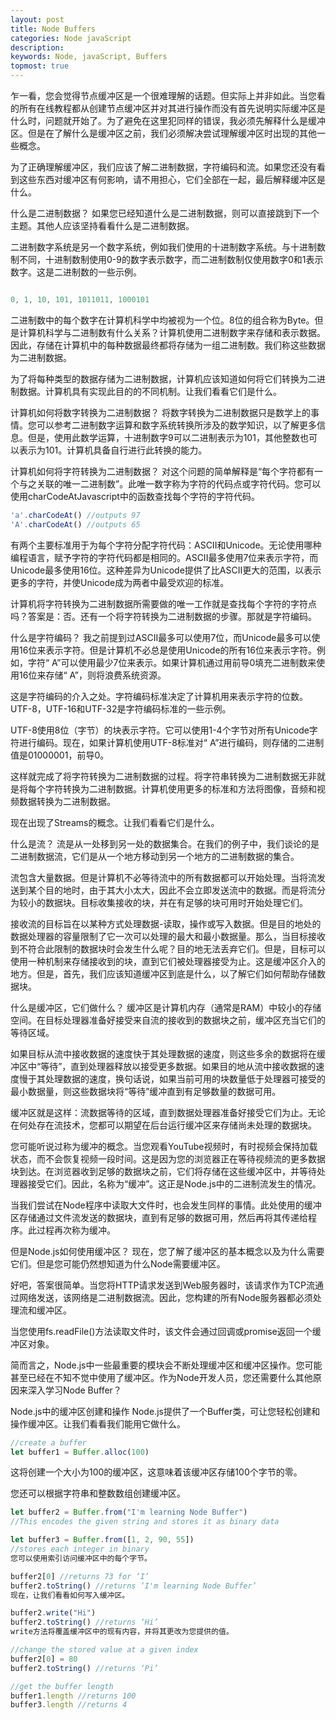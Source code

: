 ```yaml
---
layout: post
title: Node Buffers
categories: Node javaScript
description:
keywords: Node, javaScript, Buffers
topmost: true
---
```


乍一看，您会觉得节点缓冲区是一个很难理解的话题。但实际上并非如此。当您看的所有在线教程都从创建节点缓冲区并对其进行操作而没有首先说明实际缓冲区是什么时，问题就开始了。为了避免在这里犯同样的错误，我必须先解释什么是缓冲区。但是在了解什么是缓冲区之前，我们必须解决尝试理解缓冲区时出现的其他一些概念。

为了正确理解缓冲区，我们应该了解二进制数据，字符编码和流。如果您还没有看到这些东西对缓冲区有何影响，请不用担心，它们全部在一起，最后解释缓冲区是什么。

什么是二进制数据？
如果您已经知道什么是二进制数据，则可以直接跳到下一个主题。其他人应该坚持看看什么是二进制数据。

二进制数字系统是另一个数字系统，例如我们使用的十进制数字系统。与十进制数制不同，十进制数制使用0-9的数字表示数字，而二进制数制仅使用数字0和1表示数字。这是二进制数的一些示例。

```javascript

0, 1, 10, 101, 1011011, 1000101
```

二进制数中的每个数字在计算机科学中均被视为一个位。8位的组合称为Byte。但是计算机科学与二进制数有什么关系？计算机使用二进制数字来存储和表示数据。因此，存储在计算机中的每种数据最终都将存储为一组二进制数。我们称这些数据为二进制数据。

为了将每种类型的数据存储为二进制数据，计算机应该知道如何将它们转换为二进制数据。计算机具有实现此目的的不同机制。让我们看看它们是什么。

计算机如何将数字转换为二进制数据？
将数字转换为二进制数据只是数学上的事情。您可以参考二进制数字运算和数字系统转换所涉及的数学知识，以了解更多信息。但是，使用此数学运算，十进制数字9可以二进制表示为101，其他整数也可以表示为101。计算机具备自行进行此转换的能力。

计算机如何将字符转换为二进制数据？
对这个问题的简单解释是“每个字符都有一个与之关联的唯一二进制数”。此唯一数字称为字符的代码点或字符代码。您可以使用charCodeAtJavascript中的函数查找每个字符的字符代码。

```javascript
'a'.charCodeAt() //outputs 97
'A'.charCodeAt() //outputs 65
```

有两个主要标准用于为每个字符分配字符代码：ASCII和Unicode。无论使用哪种编程语言，赋予字符的字符代码都是相同的。ASCII最多使用7位来表示字符，而Unicode最多使用16位。这种差异为Unicode提供了比ASCII更大的范围，以表示更多的字符，并使Unicode成为两者中最受欢迎的标准。

计算机将字符转换为二进制数据所需要做的唯一工作就是查找每个字符的字符点吗？答案是：否。还有一个将字符转换为二进制数据的步骤。那就是字符编码。

什么是字符编码？
我之前提到过ASCII最多可以使用7位，而Unicode最多可以使用16位来表示字符。但是计算机不必总是使用Unicode的所有16位来表示字符。例如，字符“ A”可以使用最少7位来表示。如果计算机通过用前导0填充二进制数来使用16位来存储“ A”，则将浪费系统资源。

这是字符编码的介入之处。字符编码标准决定了计算机用来表示字符的位数。UTF-8，UTF-16和UTF-32是字符编码标准的一些示例。

UTF-8使用8位（字节）的块表示字符。它可以使用1-4个字节对所有Unicode字符进行编码。现在，如果计算机使用UTF-8标准对“ A”进行编码，则存储的二进制值是01000001，前导0。

这样就完成了将字符转换为二进制数据的过程。将字符串转换为二进制数据无非就是将每个字符转换为二进制数据。计算机使用更多的标准和方法将图像，音频和视频数据转换为二进制数据。

现在出现了Streams的概念。让我们看看它们是什么。

什么是流？
流是从一处移到另一处的数据集合。在我们的例子中，我们谈论的是二进制数据流，它们是从一个地方移动到另一个地方的二进制数据的集合。

流包含大量数据。但是计算机不必等待流中的所有数据都可以开始处理。当将流发送到某个目的地时，由于其大小太大，因此不会立即发送流中的数据。而是将流分为较小的数据块。目标收集接收的块，并在有足够的块可用时开始处理它们。

接收流的目标旨在以某种方式处理数据-读取，操作或写入数据。但是目的地处的数据处理器的容量限制了它一次可以处理的最大和最小数据量。那么，当目标接收到不符合此限制的数据块时会发生什么呢？目的地无法丢弃它们。但是，目标可以使用一种机制来存储接收到的块，直到它们被处理器接受为止。这是缓冲区介入的地方。但是，首先，我们应该知道缓冲区到底是什么，以了解它们如何帮助存储数据块。

什么是缓冲区，它们做什么？
缓冲区是计算机内存（通常是RAM）中较小的存储空间。在目标处理器准备好接受来自流的接收到的数据块之前，缓冲区充当它们的等待区域。

如果目标从流中接收数据的速度快于其处理数据的速度，则这些多余的数据将在缓冲区中“等待”，直到处理器释放以接受更多数据。如果目的地从流中接收数据的速度慢于其处理数据的速度，换句话说，如果当前可用的块数量低于处理器可接受的最小数据量，则这些数据块将“等待”缓冲直到有足够数量的数据可用。

缓冲区就是这样：流数据等待的区域，直到数据处理器准备好接受它们为止。无论在何处存在流技术，您都可以期望在后台运行缓冲区来存储尚未处理的数据块。

您可能听说过称为缓冲的概念。当您观看YouTube视频时，有时视频会保持加载状态，而不会恢复视频一段时间。这是因为您的浏览器正在等待视频流的更多数据块到达。在浏览器收到足够的数据块之前，它们将存储在这些缓冲区中，并等待处理器接受它们。因此，名称为“缓冲”。这正是Node.js中的二进制流发生的情况。

当我们尝试在Node程序中读取大文件时，也会发生同样的事情。此处使用的缓冲区存储通过文件流发送的数据块，直到有足够的数据可用，然后再将其传递给程序。此过程再次称为缓冲。

但是Node.js如何使用缓冲区？
现在，您了解了缓冲区的基本概念以及为什么需要它们。但是您可能仍然想知道为什么Node需要缓冲区。

好吧，答案很简单。当您将HTTP请求发送到Web服务器时，该请求作为TCP流通过网络发送，该网络是二进制数据流。因此，您构建的所有Node服务器都必须处理流和缓冲区。

当您使用fs.readFile()方法读取文件时，该文件会通过回调或promise返回一个缓冲区对象。

简而言之，Node.js中一些最重要的模块会不断处理缓冲区和缓冲区操作。您可能甚至已经在不知不觉中使用了缓冲区。作为Node开发人员，您还需要什么其他原因来深入学习Node Buffer？

Node.js中的缓冲区创建和操作
Node.js提供了一个Buffer类，可让您轻松创建和操作缓冲区。让我们看看我们能用它做什么。

```javascript
//create a buffer
let buffer1 = Buffer.alloc(100)
```

这将创建一个大小为100的缓冲区，这意味着该缓冲区存储100个字节的零。

您还可以根据字符串和整数数组创建缓冲区。

```javascript
let buffer2 = Buffer.from("I'm learning Node Buffer")
//This encodes the given string and stores it as binary data

let buffer3 = Buffer.from([1, 2, 90, 55])
//stores each integer in binary
您可以使用索引访问缓冲区中的每个字节。

buffer2[0] //returns 73 for ‘I’
buffer2.toString() //returns ‘I'm learning Node Buffer’
现在，让我们看看如何写入缓冲区。

buffer2.write("Hi")
buffer2.toString() //returns ‘Hi’
write方法将覆盖缓冲区中的现有内容，并将其更改为您提供的值。

//change the stored value at a given index
buffer2[0] = 80
buffer2.toString() //returns ‘Pi’

//get the buffer length
buffer1.length //returns 100
buffer3.length //returns 4
```
